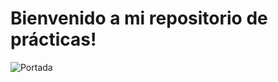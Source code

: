 # Bienvenido a mi repositorio de prácticas!
![Portada](https://github.com/Huesillo1/SimulacionPorComputadora_LuisGonzalez/assets/81194147/2fe448c2-4813-4579-a0d6-c39d5c8653b5)
